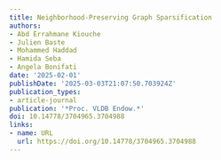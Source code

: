 ```yaml
---
title: Neighborhood-Preserving Graph Sparsification
authors:
- Abd Errahmane Kiouche
- Julien Baste
- Mohammed Haddad
- Hamida Seba
- Angela Bonifati
date: '2025-02-01'
publishDate: '2025-03-03T21:07:50.703924Z'
publication_types:
- article-journal
publication: '*Proc. VLDB Endow.*'
doi: 10.14778/3704965.3704988
links:
- name: URL
  url: https://doi.org/10.14778/3704965.3704988
---
```

